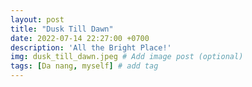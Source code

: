 ```yaml
---
layout: post
title: "Dusk Till Dawn"
date: 2022-07-14 22:27:00 +0700
description: 'All the Bright Place!'
img: dusk_till_dawn.jpeg # Add image post (optional)
tags: [Da nang, myself] # add tag
---
```

